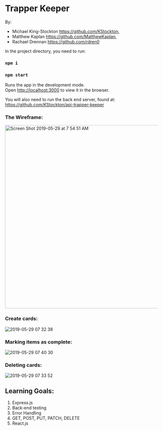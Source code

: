 # Trapper Keeper
By: 
* Michael King-Stockton https://github.com/KStockton, 
* Matthew Kaplan https://github.com/MatthewKaplan, 
* Rachael Drennan https://github.com/rdren0


In the project directory, you need to run:
### `npm i`

### `npm start`
Runs the app in the development mode.<br>
Open [http://localhost:3000](http://localhost:3000) to view it in the browser.

You will also need to run the back end server, found at:
https://github.com/KStockton/api-trapper-keeper
   
 
 ### The Wireframe:
 <img width="603" alt="Screen Shot 2019-05-29 at 7 54 51 AM" src="https://user-images.githubusercontent.com/39016273/58562817-39e13600-81e7-11e9-903c-dc06df6e727e.png">

 ### Create cards: 
![2019-05-29 07 32 38](https://user-images.githubusercontent.com/39016273/58562317-3e591f00-81e6-11e9-8125-d321836d57e0.gif)

### Marking items as complete:
![2019-05-29 07 40 30](https://user-images.githubusercontent.com/39016273/58561804-3cdb2700-81e5-11e9-89f5-b6b18f20e322.gif)

### Deleting cards:
![2019-05-29 07 33 52](https://user-images.githubusercontent.com/39016273/58562132-de627880-81e5-11e9-9232-7c5e30a8252f.gif)



## Learning Goals:
1. Express.js
2. Back-end testing
3. Error Handling
4. GET, POST, PUT, PATCH, DELETE
5. React.js
